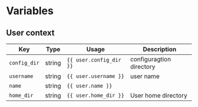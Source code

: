 # Variables

## User context

| Key          | Type     | Usage                   | Description |
| ------------ | -------- | ----------------------- | ----------- |
| `config_dir` | string   | `{{ user.config_dir }}` | configuragtion directory |
| `username`   | string   | `{{ user.username }}`   | user name |
| `name`       | string   | `{{ user.name }}`     | | WIP
| `home_dir`   | string   | `{{ user.home_dir }}`   | User home directory |